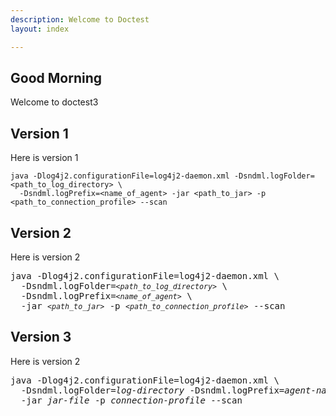 ```yaml
---
description: Welcome to Doctest
layout: index

---
```


## Good Morning
Welcome to doctest3

## Version 1
Here is version 1

```
java -Dlog4j2.configurationFile=log4j2-daemon.xml ‑Dsndml.logFolder=<path_to_log_directory> \
  ‑Dsndml.logPrefix=<name_of_agent> -jar <path_to_jar> -p <path_to_connection_profile> --scan
```
  
## Version 2
Here is version 2

<pre class="highlight">
java -Dlog4j2.configurationFile=log4j2-daemon.xml \
  ‑Dsndml.logFolder=<small><var>&lt;path_to_log_directory&gt;</var></small> \
  ‑Dsndml.logPrefix=<small><var>&lt;name_of_agent&gt;</var></small> \
  -jar <small><var>&lt;path_to_jar&gt;</var></small> -p <small><var>&lt;path_to_connection_profile&gt;</var></small> --scan
</pre>


## Version 3
Here is version 2

<pre class="highlight">
java -Dlog4j2.configurationFile=log4j2-daemon.xml \
  ‑Dsndml.logFolder=<var>log-directory</var> ‑Dsndml.logPrefix=<var>agent-name</var> \
  -jar <var>jar-file</var> -p <var>connection-profile</var> --scan
</pre>

